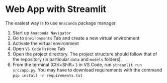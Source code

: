 # Web App with Streamlit

The easiest way is to use `Anaconda` package manager.

1. Start up `Anaconda Navigator`
2. Go to `Environments` Tab and create a new virtual environment
3. Activate the virtual environment
4. Open `VS Code` in `Home` Tab
5. Open the project directory. The project structure should follow that of the repository (in particular `data` and `models` folders).
6. From the terminal (Ctrl+Shift+\`) in VS Code, run `streamlit run src/app.py`.
You may have to download requirements with the command `pip install -r requirements.txt`
